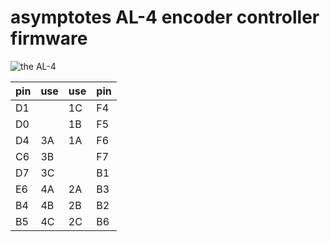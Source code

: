 # asymptotes AL-4 encoder controller firmware

![the AL-4](https://user-images.githubusercontent.com/631757/59353024-fa076c00-8d19-11e9-9eea-aad74ba50fa0.JPG)

| pin | use | use | pin |
|-----|-----|-----|-----|
| D1  |     | 1C  | F4  |
| D0  |     | 1B  | F5  |
| D4  | 3A  | 1A  | F6  |
| C6  | 3B  |     | F7  |
| D7  | 3C  |     | B1  |
| E6  | 4A  | 2A  | B3  |
| B4  | 4B  | 2B  | B2  |
| B5  | 4C  | 2C  | B6  |

